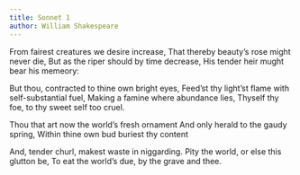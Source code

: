 ```yaml
---
title: Sonnet 1
author: William Shakespeare
---
```


From fairest creatures we desire increase,
That thereby beauty’s rose might never die,
But as the riper should by time decrease,
His tender heir mught bear his memeory:

But thou, contracted to thine own bright eyes,
Feed’st thy light’st flame with self-substantial fuel,
Making a famine where abundance lies,
Thyself thy foe, to thy sweet self too cruel.

Thou that art now the world’s fresh ornament
And only herald to the gaudy spring,
Within thine own bud buriest thy content

And, tender churl, makest waste in niggarding.
Pity the world, or else this glutton be,
To eat the world’s due, by the grave and thee.